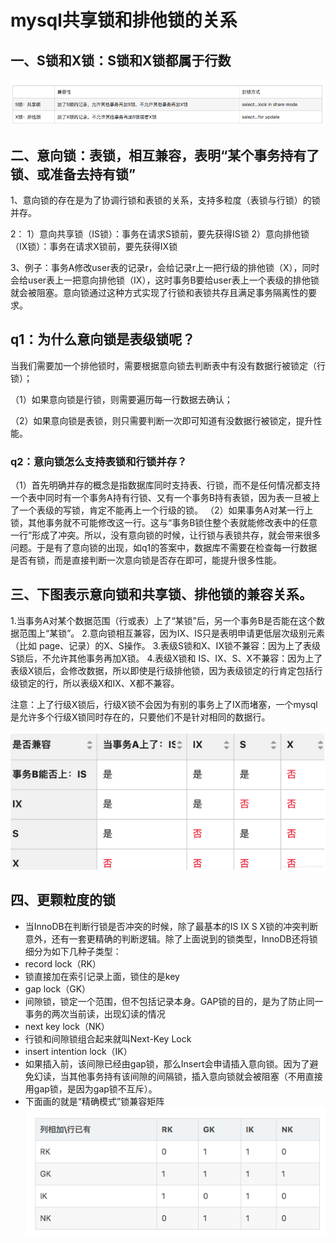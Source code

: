 # mysql共享锁和排他锁的关系

## 一、S锁和X锁：S锁和X锁都属于行数

![image-20190507112453230](/img/image-20190507112453230.png)

## 二、意向锁：表锁，相互兼容，表明“某个事务持有了锁、或准备去持有锁”

1、意向锁的存在是为了协调行锁和表锁的关系，支持多粒度（表锁与行锁）的锁并存。

2：
1）意向共享锁（IS锁）：事务在请求S锁前，要先获得IS锁
2）意向排他锁（IX锁）：事务在请求X锁前，要先获得IX锁

3、例子：事务A修改user表的记录r，会给记录r上一把行级的排他锁（X），同时会给user表上一把意向排他锁（IX），这时事务B要给user表上一个表级的排他锁就会被阻塞。意向锁通过这种方式实现了行锁和表锁共存且满足事务隔离性的要求。

## q1：为什么意向锁是表级锁呢？

当我们需要加一个排他锁时，需要根据意向锁去判断表中有没有数据行被锁定（行锁）；

（1）如果意向锁是行锁，则需要遍历每一行数据去确认；

（2）如果意向锁是表锁，则只需要判断一次即可知道有没数据行被锁定，提升性能。

### q2：意向锁怎么支持表锁和行锁并存？

（1）首先明确并存的概念是指数据库同时支持表、行锁，而不是任何情况都支持一个表中同时有一个事务A持有行锁、又有一个事务B持有表锁，因为表一旦被上了一个表级的写锁，肯定不能再上一个行级的锁。
（2）如果事务A对某一行上锁，其他事务就不可能修改这一行。这与“事务B锁住整个表就能修改表中的任意一行”形成了冲突。所以，没有意向锁的时候，让行锁与表锁共存，就会带来很多问题。于是有了意向锁的出现，如q1的答案中，数据库不需要在检查每一行数据是否有锁，而是直接判断一次意向锁是否存在即可，能提升很多性能。

## 三、下图表示意向锁和共享锁、排他锁的兼容关系。

1.当事务A对某个数据范围（行或表）上了“某锁”后，另一个事务B是否能在这个数据范围上“某锁”。
2.意向锁相互兼容，因为IX、IS只是表明申请更低层次级别元素（比如 page、记录）的X、S操作。
3.表级S锁和X、IX锁不兼容：因为上了表级S锁后，不允许其他事务再加X锁。
4.表级X锁和 IS、IX、S、X不兼容：因为上了表级X锁后，会修改数据，所以即使是行级排他锁，因为表级锁定的行肯定包括行级锁定的行，所以表级X和IX、X都不兼容。

注意：上了行级X锁后，行级X锁不会因为有别的事务上了IX而堵塞，一个mysql是允许多个行级X锁同时存在的，只要他们不是针对相同的数据行。

![image-20190507112515442](/img/image-20190507112515442.png)

## 四、更颗粒度的锁
- 当InnoDB在判断行锁是否冲突的时候，除了最基本的IS IX S X锁的冲突判断意外，还有一套更精确的判断逻辑。除了上面说到的锁类型，InnoDB还将锁细分为如下几种子类型： 
- record lock（RK） 
- 锁直接加在索引记录上面，锁住的是key
- gap lock（GK） 
- 间隙锁，锁定一个范围，但不包括记录本身。GAP锁的目的，是为了防止同一事务的两次当前读，出现幻读的情况
- next key lock（NK） 
- 行锁和间隙锁组合起来就叫Next-Key Lock
- insert intention lock（IK） 
- 如果插入前，该间隙已经由gap锁，那么Insert会申请插入意向锁。因为了避免幻读，当其他事务持有该间隙的间隔锁，插入意向锁就会被阻塞（不用直接用gap锁，是因为gap锁不互斥）。 
- 下面画的就是“精确模式”锁兼容矩阵
![image-20190507112515442](/img/nxlock.png)
